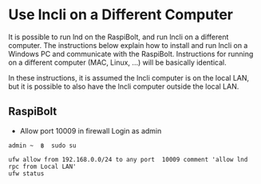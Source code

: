 # Use lncli on a Different Computer
It is possible to run lnd on the RaspiBolt, and run lncli on a different computer. The instructions below explain how to install and run lncli on a Windows PC and communicate with the RaspiBolt. Instructions for running on a different computer (MAC, Linux, ...) will be basically identical.

In these instructions, it is assumed the lncli computer is on the local LAN, but it is possible to also have the lncli computer outside the local LAN.

## RaspiBolt

- Allow port 10009 in firewall
Login as admin

`admin ~  ฿  sudo su`

```
ufw allow from 192.168.0.0/24 to any port  10009 comment 'allow lnd rpc from Local LAN'
ufw status
```
  
